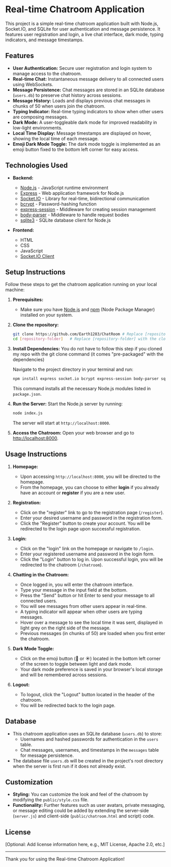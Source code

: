 # Real-time Chatroom Application

This project is a simple real-time chatroom application built with Node.js, Socket.IO, and SQLite for user authentication and message persistence. It features user registration and login, a live chat interface, dark mode, typing indicators, and message timestamps.

## Features

*   **User Authentication:** Secure user registration and login system to manage access to the chatroom.
*   **Real-time Chat:**  Instantaneous message delivery to all connected users using WebSockets.
*   **Message Persistence:** Chat messages are stored in an SQLite database (`users.db`) to preserve chat history across sessions.
*   **Message History:**  Loads and displays previous chat messages in chunks of 50 when users join the chatroom.
*   **Typing Indicator:**  Real-time typing indicators to show when other users are composing messages.
*   **Dark Mode:**  A user-toggleable dark mode for improved readability in low-light environments.
*   **Local Time Display:** Message timestamps are displayed on hover, showing the local time of each message.
*   **Emoji Dark Mode Toggle:**  The dark mode toggle is implemented as an emoji button fixed to the bottom left corner for easy access.

## Technologies Used

*   **Backend:**
    *   [Node.js](https://nodejs.org/) - JavaScript runtime environment
    *   [Express](https://expressjs.com/) - Web application framework for Node.js
    *   [Socket.IO](https://socket.io/) - Library for real-time, bidirectional communication
    *   [bcrypt](https://www.npmjs.com/package/bcrypt) - Password-hashing function
    *   [express-session](https://www.npmjs.com/package/express-session) - Middleware for creating session management
    *   [body-parser](https://www.npmjs.com/package/body-parser) - Middleware to handle request bodies
    *   [sqlite3](https://www.npmjs.com/package/sqlite3) - SQLite database client for Node.js

*   **Frontend:**
    *   HTML
    *   CSS
    *   JavaScript
    *   [Socket.IO Client](https://www.npmjs.com/package/socket.io-client)

## Setup Instructions

Follow these steps to get the chatroom application running on your local machine:

1.  **Prerequisites:**
    *   Make sure you have [Node.js](https://nodejs.org/) and [npm](https://www.npmjs.com/) (Node Package Manager) installed on your system.

2.  **Clone the repository:**
    ```bash
    git clone https://github.com/Earth1283/ChatRoom # Replace [repository-url] with the actual repository URL
    cd [repository-folder]   # Replace [repository-folder] with the cloned repository folder name
    ```

3.  **Install Dependencies:**
    You do not have to follow this step if you cloned my repo with the git clone command (it comes "pre-packaged" with the dependencies)
    
    Navigate to the project directory in your terminal and run:
    ```bash
    npm install express socket.io bcrypt express-session body-parser sqlite3
    ```
    This command installs all the necessary Node.js modules listed in `package.json`.

5.  **Run the Server:**
    Start the Node.js server by running:
    ```bash
    node index.js
    ```
    The server will start at `http://localhost:8000`.

6.  **Access the Chatroom:**
    Open your web browser and go to [http://localhost:8000](http://localhost:8000).

## Usage Instructions

1.  **Homepage:**
    *   Upon accessing `http://localhost:8000`, you will be directed to the homepage.
    *   From the homepage, you can choose to either **login** if you already have an account or **register** if you are a new user.

2.  **Registration:**
    *   Click on the "register" link to go to the registration page (`/register`).
    *   Enter your desired username and password in the registration form.
    *   Click the "Register" button to create your account. You will be redirected to the login page upon successful registration.

3.  **Login:**
    *   Click on the "login" link on the homepage or navigate to `/login`.
    *   Enter your registered username and password in the login form.
    *   Click the "Login" button to log in. Upon successful login, you will be redirected to the chatroom (`/chatroom`).

4.  **Chatting in the Chatroom:**
    *   Once logged in, you will enter the chatroom interface.
    *   Type your message in the input field at the bottom.
    *   Press the "Send" button or hit Enter to send your message to all connected users.
    *   You will see messages from other users appear in real-time.
    *   A typing indicator will appear when other users are typing messages.
    *   Hover over a message to see the local time it was sent, displayed in light grey on the right side of the message.
    *   Previous messages (in chunks of 50) are loaded when you first enter the chatroom.

5.  **Dark Mode Toggle:**
    *   Click on the emoji button (🌙 or ☀️) located in the bottom left corner of the screen to toggle between light and dark mode.
    *   Your dark mode preference is saved in your browser's local storage and will be remembered across sessions.

6.  **Logout:**
    *   To logout, click the "Logout" button located in the header of the chatroom.
    *   You will be redirected back to the login page.

## Database

*   This chatroom application uses an SQLite database (`users.db`) to store:
    *   Usernames and hashed passwords for authentication in the `users` table.
    *   Chat messages, usernames, and timestamps in the `messages` table for message persistence.
*   The database file `users.db` will be created in the project's root directory when the server is first run if it does not already exist.

## Customization

*   **Styling:** You can customize the look and feel of the chatroom by modifying the `public/style.css` file.
*   **Functionality:**  Further features such as user avatars, private messaging, or message editing could be added by extending the server-side (`server.js`) and client-side (`public/chatroom.html` and script) code.

## License

[Optional: Add license information here, e.g., MIT License, Apache 2.0, etc.]

---

Thank you for using the Real-time Chatroom Application!
